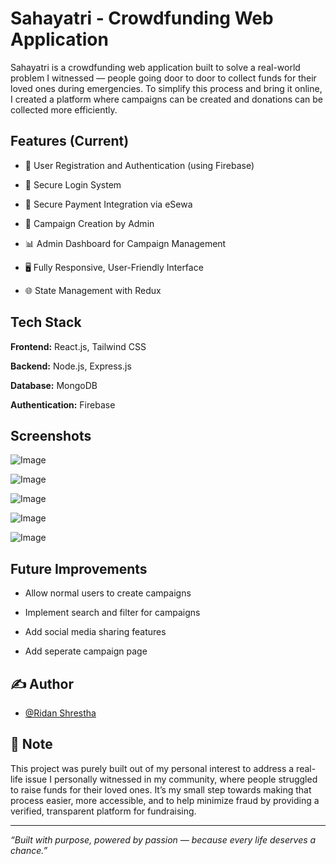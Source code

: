 
# Sahayatri - Crowdfunding Web Application

Sahayatri is a crowdfunding web application built to solve a real-world problem I witnessed — people going door to door to collect funds for their loved ones during emergencies. To simplify this process and bring it online, I created a platform where campaigns can be created and donations can be collected more efficiently.

## Features (Current)

- 👤 User Registration and Authentication (using Firebase)

- 🔐 Secure Login System

- 💸 Secure Payment Integration via eSewa

- 📢 Campaign Creation by Admin

- 📊 Admin Dashboard for Campaign Management

- 🖥️ Fully Responsive, User-Friendly Interface

- 🌐 State Management with Redux


## Tech Stack

**Frontend:** React.js, Tailwind CSS

**Backend:** Node.js, Express.js

**Database:** MongoDB

**Authentication:** Firebase



## Screenshots

![Image](https://github.com/user-attachments/assets/5f05ac65-5f09-41e9-8bdc-adf9fc4026fd)

![Image](https://github.com/user-attachments/assets/09a6937d-b6e7-43d9-a556-4e707369af51)

![Image](https://github.com/user-attachments/assets/a4097746-cd26-42f0-993e-de72ebbacbdf)

![Image](https://github.com/user-attachments/assets/e94c6048-98a6-477e-aed6-84d1335cb4ff)

![Image](https://github.com/user-attachments/assets/bab163ed-8436-4bb5-99fd-469e1d67c90e)

## Future Improvements

- Allow normal users to create campaigns

- Implement search and filter for campaigns

- Add social media sharing features

- Add seperate campaign page


## ✍️ Author

- [@Ridan Shrestha](https://github.com/DrishyaShrestha09)
## 📌 Note

This project was purely built out of my personal interest to address a real-life issue I personally witnessed in my community, where people struggled to raise funds for their loved ones. It’s my small step towards making that process easier, more accessible, and to help minimize fraud by providing a verified, transparent platform for fundraising.


---

*“Built with purpose, powered by passion — because every life deserves a chance.”*